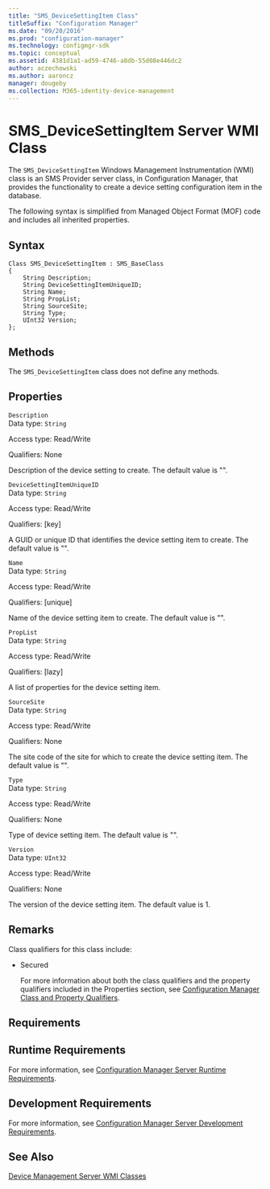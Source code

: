```yaml
---
title: "SMS_DeviceSettingItem Class"
titleSuffix: "Configuration Manager"
ms.date: "09/20/2016"
ms.prod: "configuration-manager"
ms.technology: configmgr-sdk
ms.topic: conceptual
ms.assetid: 4381d1a1-ad59-4746-a8db-55d08e446dc2
author: aczechowski
ms.author: aaroncz
manager: dougeby
ms.collection: M365-identity-device-management
---
```

# SMS_DeviceSettingItem Server WMI Class
The `SMS_DeviceSettingItem` Windows Management Instrumentation (WMI) class is an SMS Provider server class, in Configuration Manager, that provides the functionality to create a device setting configuration item in the database.  

 The following syntax is simplified from Managed Object Format (MOF) code and includes all inherited properties.  

## Syntax  

```  
Class SMS_DeviceSettingItem : SMS_BaseClass  
{  
    String Description;  
    String DeviceSettingItemUniqueID;  
    String Name;  
    String PropList;  
    String SourceSite;  
    String Type;  
    UInt32 Version;  
};  
```  

## Methods  
 The `SMS_DeviceSettingItem` class does not define any methods.  

## Properties  
 `Description`  
 Data type: `String`  

 Access type: Read/Write  

 Qualifiers: None  

 Description of the device setting to create. The default value is "".  

 `DeviceSettingItemUniqueID`  
 Data type: `String`  

 Access type: Read/Write  

 Qualifiers: [key]  

 A GUID or unique ID that identifies the device setting item to create. The default value is "".  

 `Name`  
 Data type: `String`  

 Access type: Read/Write  

 Qualifiers: [unique]  

 Name of the device setting item to create. The default value is "".  

 `PropList`  
 Data type: `String`  

 Access type: Read/Write  

 Qualifiers: [lazy]  

 A list of properties for the device setting item.  

 `SourceSite`  
 Data type: `String`  

 Access type: Read/Write  

 Qualifiers: None  

 The site code of the site for which to create the device setting item. The default value is "".  

 `Type`  
 Data type: `String`  

 Access type: Read/Write  

 Qualifiers: None  

 Type of device setting item. The default value is "".  

 `Version`  
 Data type: `UInt32`  

 Access type: Read/Write  

 Qualifiers: None  

 The version of the device setting item. The default value is 1.  

## Remarks  
 Class qualifiers for this class include:  

- Secured  

  For more information about both the class qualifiers and the property qualifiers included in the Properties section, see [Configuration Manager Class and Property Qualifiers](../../../develop/reference/misc/class-and-property-qualifiers.md).  

## Requirements  

## Runtime Requirements  
 For more information, see [Configuration Manager Server Runtime Requirements](../../../develop/core/reqs/server-runtime-requirements.md).  

## Development Requirements  
 For more information, see [Configuration Manager Server Development Requirements](../../../develop/core/reqs/server-development-requirements.md).  

## See Also  
 [Device Management Server WMI Classes](../../../develop/reference/mdm/device-management-server-wmi-classes.md)
